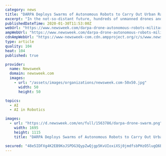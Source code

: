 ```yaml
---
category: news
title: "DARPA Deploys Swarms of Autonomous Robots to Carry Out Urban Raid"
excerpt: "In the not-so-distant future, hundreds of unmanned drones and on-the-ground rovers could swoop into an area of interest and spew crucial data to human military operators, researchers say."
publishedDateTime: 2020-01-30T11:53:00Z
webUrl: "https://www.newsweek.com/darpa-drone-autonomous-robots-military-urban-raid-1484834"
ampWebUrl: "https://www.newsweek.com/darpa-drone-autonomous-robots-military-urban-raid-1484834?amp=1"
cdnAmpWebUrl: "https://www-newsweek-com.cdn.ampproject.org/c/s/www.newsweek.com/darpa-drone-autonomous-robots-military-urban-raid-1484834?amp=1"
type: article
quality: 104
heat: 104
published: true

provider:
  name: Newsweek
  domain: newsweek.com
  images:
    - url: "/assets/images/organizations/newsweek.com-50x50.jpg"
      width: 50
      height: 50

topics:
  - AI
  - AI in Robotics

images:
  - url: "https://d.newsweek.com/en/full/1563786/darpa-drone-swarm.png"
    width: 1695
    height: 1115
    title: "DARPA Deploys Swarms of Autonomous Robots to Carry Out Urban Raid"

secured: "48e5IDFXg4K2EB9KoJSPDG3QypZwQjgp5KvUIoxiXSj0jmdfsbPHzO5lugQ6B3CzXYnoDrJdBfW0GksHhA0hH1Z+aD1/fyw/T41SRFbDZ2vud5XkZPgyOmDYZDQIVtAT4OGv5vIxOf97KTTzLMNTDl6veOgdaXI0XoyhMxjbxO/qaQFU/BmcQG+qoZpY+441NyKsi8UjwAu0aC50NxX7yPDEZfMnEG6ebw7ToTxVK63QRvU9Sa67ZlTC7krv9ZCVLgUHzD/T7HgweMajJ0wnEP2sfkhKj2s2rIbCl9bglznqpLAFEaklpxRZ0sjl3r1IjMgLmFkOQgG1dtpQUK+DpOLaXroFRWGRHfQQTw+MIvgrPHkJ1OBPuNqoCi8/RMl+XK5y7g4DWaF8Ey5wYhGkfiSytBqIWAPjZmIc0YdRwLK0qt2L8y5GlkoJ0APtMQByf25cRa6+jxhrokw/4y2y5zDV1DV1ZxT/Ij02BgUno8U=;diHbnqph3oSC6nDKpniE8A=="
---
```



